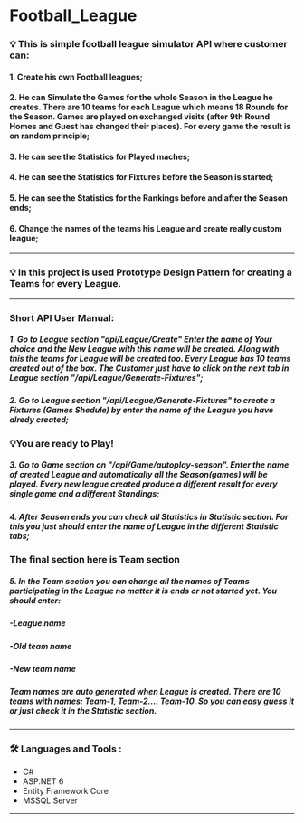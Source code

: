 # Football_League
 ### :bulb: This is simple football league simulator API where customer can:
 #### 1. Create his own Football leagues;
 #### 2. He can Simulate the Games for the whole Season in the League he creates. There are 10 teams for each League which means 18 Rounds for the Season. Games are played on exchanged visits (after 9th Round Homes and Guest has changed their places). For every game the result is on random principle; 
 #### 3. He can see the Statistics for Played maches;
 #### 4. He can see the Statistics for Fixtures before the Season is started;
 #### 5. He can see the Statistics for the Rankings before and after the Season ends;
 #### 6. Change the names of the teams his League and create really custom league;
---
### :bulb: In this project is used Prototype Design Pattern for creating a Teams for every League.
---
### Short API User Manual:
##### 1. Go to League section "api/League/Create" Enter the name of Your choice and the New League with this name will be created. Along with this the teams for League will be created too. Every League has 10 teams created out of the box. The Customer just have to click on the next tab in League section "/api/League/Generate-Fixtures";
##### 2. Go to League section "/api/League/Generate-Fixtures" to create a Fixtures (Games Shedule) by enter the name of the League you have alredy created; 
### :bulb:You are ready to Play!
##### 3. Go to Game section on "/api/Game/autoplay-season". Enter the name of created League and automatically all the Season(games) will be played. Every new league created produce a different result for every single game and a different Standings;
##### 4. After Season ends you can check all Statistics in Statistic section. For this you just should enter the name of League in the different Statistic tabs;
### The final section here is Team section
##### 5. In the Team section you can change all the names of Teams participating in the League no matter it is ends or not started yet. You should enter:
##### -League name
##### -Old team name
##### -New team name
##### Team names are auto generated when League is created. There are 10 teams with names: Team-1, Team-2.... Team-10. So you can easy guess it or just check it in the Statistic section.
---
### :hammer_and_wrench: Languages and Tools :
- C#
- ASP.NET 6
- Entity Framework Core
- MSSQL Server
---

